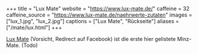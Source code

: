 +++
title = "Lux Mate"
website = "https://www.lux-mate.de/"
caffeine = 32
caffeine_source = "https://www.lux-mate.de/naehrwerte-zutaten"
images = ["lux_1.jpg", "lux_2.jpg"]
captions = ["Lux Mate", "Rückseite"]
aliases = ["/mate/lux.html"]
+++

[Lux Mate](https://www.lux-mate.de/) (Vorsicht, Redirect auf Facebook) ist die
erste hier gelistete Minz-Mate. (Todo)
